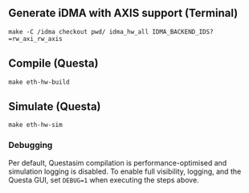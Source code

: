 ## Generate iDMA with AXIS support  (Terminal)
```
make -C /idma checkout pwd/ idma_hw_all IDMA_BACKEND_IDS?=rw_axi_rw_axis
```

## Compile (Questa)

```
make eth-hw-build
```

## Simulate (Questa)
```
make eth-hw-sim
```

### Debugging

Per default, Questasim compilation is performance-optimised and simulation
logging is disabled. To enable full visibility, logging, and the Questa GUI, set
`DEBUG=1` when executing the steps above.